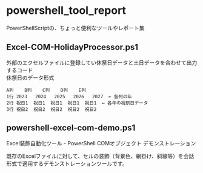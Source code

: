 # powershell_tool_report
PowerShellScriptの、ちょっと便利なツールやレポート集  
  
## Excel-COM-HolidayProcessor.ps1
外部のエクセルファイルに登録してい休祭日データと土日データを合わせて出力するコード  
休祭日のデータ形式
```
A列    B列    C列    D列    E列
1行 2023   2024   2025   2026   2027  ← 各列の年
2行 祝日1  祝日1  祝日1  祝日1  祝日1  ← 各年の祝祭日データ
3行 祝日2  祝日2  祝日2  祝日2  祝日2
```

## powershell-excel-com-demo.ps1
Excel装飾自動化ツール - PowerShell COMオブジェクト デモンストレーション  
  
既存のExcelファイルに対して、セルの装飾（背景色、網掛け、斜線等）を会話形式で適用するデモンストレーションツールです。  



